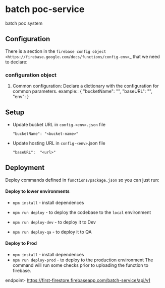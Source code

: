 # batch poc-service
batch poc system
## Configuration
There is a section in the `firebase config object <https://firebase.google.com/docs/functions/config-env>`_
that we need to declare:
###  configuration object 

1.  Common configuration: Declare a dictionary with the configuration
    for common parameters. example:: 
        {
            "bucketName":  "<bucket-name>",
            "baseURL":  "<url>",
            "env": <environment>
        }

## Setup
* Update bucket URL in `config-<env>.json` file
    ```
    "bucketName": "<bucket-name>"
    
* Update hosting URL in `config-<env>`.json file    
    ```
   "baseURL":  "<url>"

## Deployment
Deploy commands defined in `functions/package.json` so you can
just run:
         
#### Deploy to lower environments
* `npm install` - install dependences
   
* `npm run deploy` - to deploy the codebase to the `local` environment
* `npm run deploy-dev` - to deploy it to Dev
* `npm run deploy-qa` - to deploy it to QA
#### Deploy to Prod

* `npm install` - install dependences
* `npm run deploy-prod` - to deploy to the production environment
The command will run some checks prior to uploading the function to firebase.


endpoint- https://first-firestore.firebaseapp.com/batch-service/api/v1
